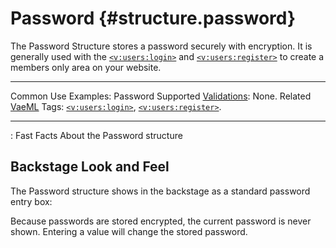 # Password {#structure.password}

The Password Structure stores a password securely with encryption. It is
generally used with the [`<v:users:login>`](#v_users_login) and
[`<v:users:register>`](#v_store_register) to create a members only area
on your website.

  ---------------------------------------- ---------------------------------------------------------------------------------
  Common Use Examples:                     Password
  Supported [Validations](#validations):   None.
  Related [VaeML](#vaeml) Tags:            [`<v:users:login>`](#v_users_login), [`<v:users:register>`](#v_store_register).
  ---------------------------------------- ---------------------------------------------------------------------------------

  : Fast Facts About the Password structure

## Backstage Look and Feel

The Password structure shows in the backstage as a standard password
entry box:

Because passwords are stored encrypted, the current password is never
shown. Entering a value will change the stored password.
